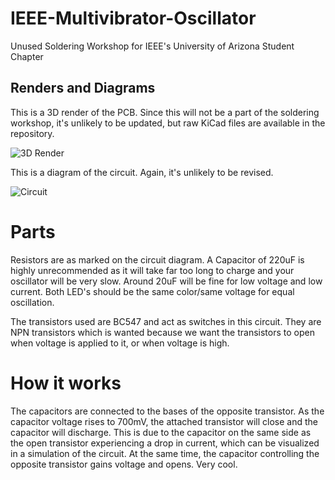 # IEEE-Multivibrator-Oscillator
Unused Soldering Workshop for IEEE's University of Arizona Student Chapter

## Renders and Diagrams 

This is a 3D render of the PCB. Since this will not be a part of the soldering workshop, it's unlikely to be updated, but raw KiCad files are available in the repository.

![3D Render](https://github.com/user-attachments/assets/5e25edbd-a0d7-4e0a-a8b0-00d6232f5b41)


This is a diagram of the circuit. Again, it's unlikely to be revised.

![Circuit](https://github.com/user-attachments/assets/de409615-34d5-4ec8-8547-cdcc67b7556c)


# Parts
Resistors are as marked on the circuit diagram. A Capacitor of 220uF is highly unrecommended as it will take far too long to charge and your oscillator will be very slow. Around 20uF will be fine for low voltage and low current. 
Both LED's should be the same color/same voltage for equal oscillation.

The transistors used are BC547 and act as switches in this circuit. They are NPN transistors which is wanted because we want the transistors to open when voltage is applied to it, or when voltage is high.

# How it works

The capacitors are connected to the bases of the opposite transistor. As the capacitor voltage rises to 700mV, the attached transistor will close and the capacitor will discharge. This is due to the capacitor on the same side as the open transistor experiencing a drop in current, which can be visualized in a simulation of the circuit.  At the same time, the capacitor controlling the opposite transistor gains voltage and opens. Very cool.
